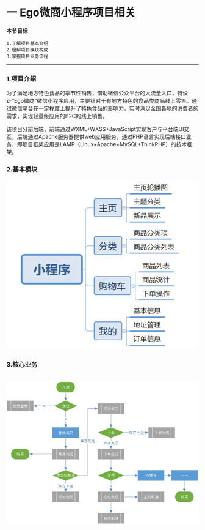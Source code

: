 # 一 Ego微商小程序项目相关

**本节目标**

```
1.了解项目基本介绍
2.理解项目模块构成
3.掌握项目业务流程
```

---

### 1.项目介绍

​	    为了满足地方特色食品的季节性销售，借助微信公众平台的大流量入口，特设计“Ego微商”微信小程序应用，主要针对于有地方特色的食品类商品线上零售。通过微信平台在一定程度上提升了特色食品的影响力，实时满足全国各地的消费者的需求，实现轻量级应用的B2C的线上销售。  

​		该项目分前后端，前端通过WXML+WXSS+JavaScript实现客户与平台端UI交互，后端通过Apache服务器提供web应用服务，通过PHP语言实现后端接口业务，即项目框架应用是LAMP（Linux+Apache+MySQL+ThinkPHP）的技术框架。

### 2.基本模块

![image-20191111173148113](../img/image-20191111173148113.png)



### 3.核心业务

​          ![img](../img/clip_image002.png)  

